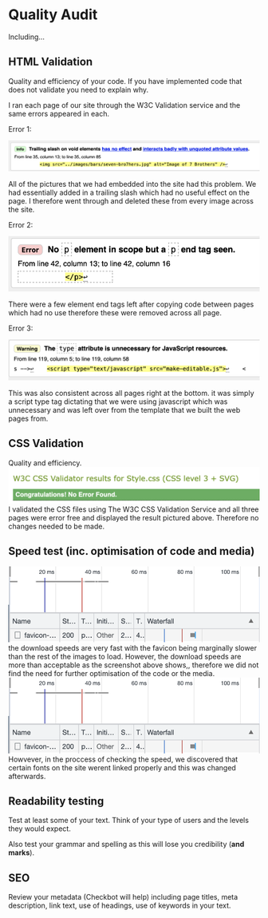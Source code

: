 # Quality Audit

Including...

## HTML Validation

Quality and efficiency of your code. If you have implemented code that does not validate you need to explain why.

I ran each page of our site through the W3C Validation service and the same errors appeared in each.

Error 1:

<img src="sp6-media/image-1.png" alt="Image of error 1">

All of the pictures that we had embedded into the site had this problem. We had essentially added in a trailing slash which had no useful effect on the page. I therefore went through and deleted these from every image across the site. 

Error 2:

<img src="sp6-media/image-2.png" alt="Image of error 2">

There were a few element end tags left after copying code between pages which had no use therefore these were removed across all page.

Error 3:

<img src="sp6-media/image-3.png" alt="Image of error 3">

This was also consistent across all pages right at the bottom. it was simply a script type tag dictating that we were using javascript which was unnecessary and was left over from the template that we built the web pages from.


## CSS Validation

Quality and efficiency.
<img src="sp6-media/Screenshot 2023-05-10 at 14.39.37.png" alt="Image of css validation">
I validated the CSS files using The W3C CSS Validation Service and all three pages were error free and displayed the result pictured above. Therefore no changes needed to be made.

## Speed test (inc. optimisation of code and media)

<img src="sp6-media/Screenshot 2023-05-10 at 15.54.24.png" alt="Image of css validation">
the download speeds are very fast with the favicon being marginally slower than the rest of the images to load. However, the download speeds are more than acceptable as the screenshot above shows,, therefore we did not find the need for further optimisation of the code or the media. 
<img src="sp6-media/Screenshot 2023-05-10 at 15.54.24.png" alt="Image of css validation">
Howvever, in the proccess of checking the speed, we discovered that certain fonts on the site werent linked properly and this was changed afterwards.

## Readability testing

Test at least some of your text. Think of your type of users and the levels they would expect.

Also test your grammar and spelling as this will lose you credibility (**and marks**).

## SEO

Review your metadata (Checkbot will help) including page titles, meta description, link text, use of headings, use of keywords in your text.
